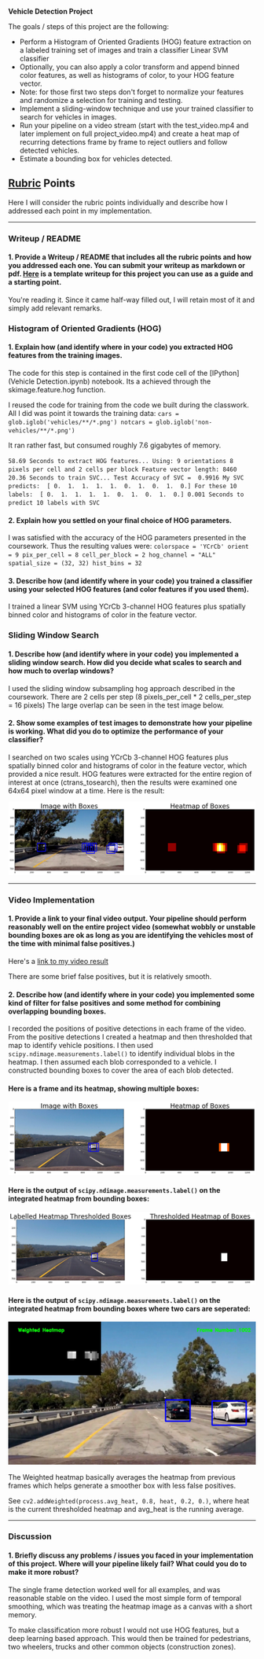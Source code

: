 **Vehicle Detection Project**

The goals / steps of this project are the following:

* Perform a Histogram of Oriented Gradients (HOG) feature extraction on a labeled training set of images and train a classifier Linear SVM classifier
* Optionally, you can also apply a color transform and append binned color features, as well as histograms of color, to your HOG feature vector.
* Note: for those first two steps don't forget to normalize your features and randomize a selection for training and testing.
* Implement a sliding-window technique and use your trained classifier to search for vehicles in images.
* Run your pipeline on a video stream (start with the test_video.mp4 and later implement on full project_video.mp4) and create a heat map of recurring detections frame by frame to reject outliers and follow detected vehicles.
* Estimate a bounding box for vehicles detected.

[//]: # (Image References)
[image4]: ./output_images/boxes_with_heatmap_2.png
[image5]: ./output_images/boxes_with_heatmap.png
[image6]: ./output_images/labelled_heatmap.png
[image7]: ./output_images/two_blobs.png
[video1]: ./output_images/project_video_processed.mp4

## [Rubric](https://review.udacity.com/#!/rubrics/513/view) Points
Here I will consider the rubric points individually and describe how I addressed each point in my implementation.  

---
### Writeup / README

#### 1. Provide a Writeup / README that includes all the rubric points and how you addressed each one.  You can submit your writeup as markdown or pdf.  [Here](https://github.com/udacity/CarND-Vehicle-Detection/blob/master/writeup_template.md) is a template writeup for this project you can use as a guide and a starting point.  

You're reading it.  Since it came half-way filled out, I will retain most of it and simply add relevant remarks.

### Histogram of Oriented Gradients (HOG)

#### 1. Explain how (and identify where in your code) you extracted HOG features from the training images.

The code for this step is contained in the first code cell of the [IPython](Vehicle Detection.ipynb) notebook.  Its a achieved through the skimage.feature.hog function.

I reused the code for training from the code we built during the classwork.  All I did was point it towards the training data:
`cars = glob.iglob('vehicles/**/*.png')
notcars = glob.iglob('non-vehicles/**/*.png')`

It ran rather fast, but consumed roughly 7.6 gigabytes of memory.

`58.69 Seconds to extract HOG features...
Using: 9 orientations 8 pixels per cell and 2 cells per block
Feature vector length: 8460
20.36 Seconds to train SVC...
Test Accuracy of SVC =  0.9916
My SVC predicts:  [ 0.  1.  1.  1.  1.  0.  1.  0.  1.  0.]
For these 10 labels:  [ 0.  1.  1.  1.  1.  0.  1.  0.  1.  0.]
0.001 Seconds to predict 10 labels with SVC`

#### 2. Explain how you settled on your final choice of HOG parameters.

I was satisfied with the accuracy of the HOG parameters presented in the coursework.  Thus the resulting values were:
`colorspace = 'YCrCb'
orient = 9
pix_per_cell = 8
cell_per_block = 2
hog_channel = "ALL"
spatial_size = (32, 32)
hist_bins = 32`

#### 3. Describe how (and identify where in your code) you trained a classifier using your selected HOG features (and color features if you used them).

I trained a linear SVM using YCrCb 3-channel HOG features plus spatially binned color and histograms of color in the feature vector.

### Sliding Window Search

#### 1. Describe how (and identify where in your code) you implemented a sliding window search.  How did you decide what scales to search and how much to overlap windows?

I used the sliding window subsampling hog approach described in the coursework.  There are 2 cells per step (8 pixels_per_cell * 2 cells_per_step = 16 pixels)   The large overlap can be seen in the test image below.

#### 2. Show some examples of test images to demonstrate how your pipeline is working.  What did you do to optimize the performance of your classifier?

I searched on two scales using YCrCb 3-channel HOG features plus spatially binned color and histograms of color in the feature vector, which provided a nice result.  HOG features were extracted for the entire region of interest at once (ctrans_tosearch), then the results were examined one 64x64 pixel window at a time.  Here is the result:

![alt text][image4]

---

### Video Implementation

#### 1. Provide a link to your final video output.  Your pipeline should perform reasonably well on the entire project video (somewhat wobbly or unstable bounding boxes are ok as long as you are identifying the vehicles most of the time with minimal false positives.)
Here's a [link to my video result][video1]

There are some brief false positives, but it is relatively smooth.

#### 2. Describe how (and identify where in your code) you implemented some kind of filter for false positives and some method for combining overlapping bounding boxes.

I recorded the positions of positive detections in each frame of the video.  From the positive detections I created a heatmap and then thresholded that map to identify vehicle positions.  I then used `scipy.ndimage.measurements.label()` to identify individual blobs in the heatmap.  I then assumed each blob corresponded to a vehicle.  I constructed bounding boxes to cover the area of each blob detected.  

#### Here is a frame and its heatmap, showing multiple boxes:

![alt text][image5]

#### Here is the output of `scipy.ndimage.measurements.label()` on the integrated heatmap from bounding boxes:
![alt text][image6]

#### Here is the output of `scipy.ndimage.measurements.label()` on the integrated heatmap from bounding boxes where two cars are seperated:
![alt text][image7]


The Weighted heatmap basically averages the heatmap from previous frames which helps generate a smoother box with less false positives.

See `cv2.addWeighted(process.avg_heat, 0.8, heat, 0.2, 0.)`, where heat is the current thresholded heatmap and avg_heat is the running average.

---

### Discussion

#### 1. Briefly discuss any problems / issues you faced in your implementation of this project.  Where will your pipeline likely fail?  What could you do to make it more robust?

The single frame detection worked well for all examples, and was reasonable stable on the video.  I used the most simple form of temporal smoothing, which was treating the heatmap image as a canvas with a short memory.

To make classification more robust I would not use HOG features, but a deep learning based approach.   This would then be trained for pedestrians, two wheelers, trucks and other common objects (construction zones).
